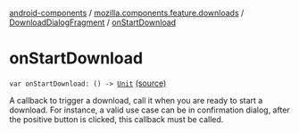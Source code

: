 [android-components](../../index.md) / [mozilla.components.feature.downloads](../index.md) / [DownloadDialogFragment](index.md) / [onStartDownload](./on-start-download.md)

# onStartDownload

`var onStartDownload: () -> `[`Unit`](https://kotlinlang.org/api/latest/jvm/stdlib/kotlin/-unit/index.html) [(source)](https://github.com/mozilla-mobile/android-components/blob/master/components/feature/downloads/src/main/java/mozilla/components/feature/downloads/DownloadDialogFragment.kt#L24)

A callback to trigger a download, call it when you are ready to start a download. For instance,
a valid use case can be in confirmation dialog, after the positive button is clicked,
this callback must be called.

